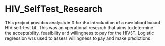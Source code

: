 # HIV_SelfTest_Research
This project provides analysis in R for the introduction of a new blood based HIV self-test kit. This was an operational research that aims to determine the acceptability, feasibility and willingness to pay for the HIVST. Logistic regression was used to assess willingness to pay and make predictions
